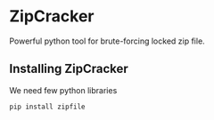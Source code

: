 # ZipCracker
Powerful python tool for brute-forcing locked zip file.

## Installing ZipCracker
We need few python libraries
```
pip install zipfile
```
